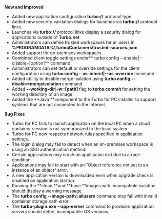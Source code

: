 **New and Improved**

- Added new application configuration **turbo://** protocol type
- Added new security validation dialogs for launches via **turbo://** protocol links
- Launches via **turbo://** protocol links display a security dialog for applications outside of **Turbo.net**
- Administrators can define trusted workspaces for all users in **%PROGRAMDATA%\Turbo\Containers\trusted-sources.json**.
- Added support for on-premises workspaces
- Combined client toggle settings under** turbo config --enable|--disable=[option]** command.
- Administrators can set default or override settings for the client configuration using **turbo config --as-inherit|--as-override** command.
- Added ability to disable merge isolation using **turbo config --disable=mergeisolation** command.
- Added **--working-dir|-w=[path]** flag to **turbo commit** for setting the working directory of an image.
- Added the **Java **component to the Turbo for PC installer to support systems that are not connected to the Internet.

**Bug Fixes**

- Turbo for PC fails to launch application on the local PC when a cloud container session is not synchronized to the local system.
- Turbo for PC now respects network rules specified in application settings.
- The login dialog may fail to detect when an on-premises workspace is using an SSO authentication method.
- Certain applications may crash on application exit due to a race condition.
- Applications may fail to start with an “Object reference not set to an instance of an object” error.
- A new application version is downloaded even when upgrade check is disabled on application startup.
- Running the **clean **and **base **images with incompatible isolation should display a warning message.
- The **turbo config --image-path=allusers** command may fail with invalid container storage path error.
- The **turbo-plugin.exe --app-server** command to provision application servers should detect incompatible OS versions.



